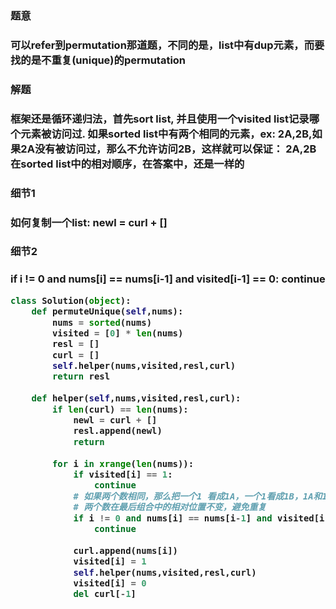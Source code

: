 

<h3>题意<h3>
<p>可以refer到permutation那道题，不同的是，list中有dup元素，而要找的是不重复(unique)的permutation<p>


<h3>解题<h3>
<p>框架还是循环递归法，首先sort list, 并且使用一个visited list记录哪个元素被访问过.
如果sorted list中有两个相同的元素，ex: 2A,2B,如果2A没有被访问过，那么不允许访问2B，这样就可以保证：
2A,2B在sorted list中的相对顺序，在答案中，还是一样的<p>


<h3>细节1<h3>
<p>如何复制一个list: newl = curl + []<p>

<h3>细节2<h3>
<p>            if i != 0 and nums[i] == nums[i-1] and visited[i-1] == 0:
                continue
<p>


```python
class Solution(object):
    def permuteUnique(self,nums):
        nums = sorted(nums)
        visited = [0] * len(nums)
        resl = []
        curl = []
        self.helper(nums,visited,resl,curl)
        return resl
        
    def helper(self,nums,visited,resl,curl):
        if len(curl) == len(nums):
            newl = curl + []
            resl.append(newl)
            return
    
        for i in xrange(len(nums)):
            if visited[i] == 1:
                continue
            # 如果两个数相同，那么把一个1 看成1A，一个1看成1B，1A和1B的相对位置不能改变
            # 两个数在最后组合中的相对位置不变，避免重复
            if i != 0 and nums[i] == nums[i-1] and visited[i-1] == 0:
                continue
            
            curl.append(nums[i])
            visited[i] = 1
            self.helper(nums,visited,resl,curl)
            visited[i] = 0
            del curl[-1]
                

```
